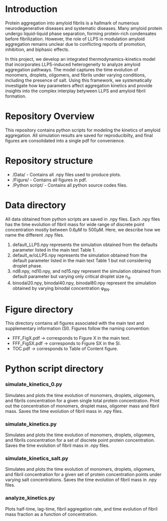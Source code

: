 # Introduction
Protein aggregation into amyloid fibrils is a hallmark of numerous neurodegenerative diseases and systematic diseases. Many amyloid protein undergo liquid-liquid phase separation, forming protein-rich condensates before fibrilization. However, the role of LLPS in modulation amyloid aggregation remains unclear due to conflicting reports of promotion, inhibition, and biphasic effects.

In this project, we develop an integrated thermodynamics-kinetics model that incorporates LLPS-induced heterogeneity to analyze amyloid aggregation pathways. The model captures the time evolution of monomers, droplets, oligomers, and fibrils under varying conditions, including the presence of salt. Using this framework, we systematically investigate how key parameters affect aggregation kinetics and provide insights into the complex interplay betyween LLPS and amyloid fibril formation.

# Repository Overview  
This repository contains python scripts for modeling the kinetics of amyloid aggregation. All simulation results are saved for reproducibilty, and final figures are consolidated into a single pdf for convenience.

# Repository structure  
* /Data/ - Contains all .npy files used to produce plots.
* /Figure/ - Contains all figures in pdf.
* /Python script/ - Contains all python source codes files.
# Data directory  
All data obtained from python scripts are saved in .npy files. Each .npy files has the time evolution of fibril mass for wide range of discrete point concentration mostly between 0.6µM to 500µM. Here, we describe how we name the different .npy files.  
1) default_LLPS.npy represents the simulation obtained from the defaults parameter listed in the main text Table 1.
2) default_w/oLLPS.npy represents the simulation obtained from the default parameter listed in the main text Table 1 but not considering droplet phase.
3) nd8.npy, nd10.npy, and nd15.npy represent the simulation obtained from default parameter but varying only critical droplet size n<sub>d</sub>.
4) binodal20.npy, binodal40.npy, binodal80.npy represent the simulation obtained by varying binodal concentration φ<sub>BN</sub>.

# Figure directory
This directory contains all figures associated with the main text and supplementary information (SI). Figures follow the naming convention:  
* FFF_FigX.pdf → corresponds to Figure X in the main text.
* FFF_FigSX.pdf → corresponds to Figure SX in  the SI.
* TOC.pdf → corresponds to Table of Content figure.
# Python script directory  
### simulate_kinetics_0.py  
Simulates and plots the time evolution of monomers, droplets, oligomers, and fibrils concentration for a given single total protein concentration. Print out the concentration of monomers, droplet mass, oligomer mass and fibril mass. Saves the time evolution of fibril mass in .npy files.
### simulate_kinetics.py  
Simulates and plots the time evolution of monomers, droplets, oligomers, and fibrils concentration for a set of discrete point protein concentration. Saves the time evolution of fibril mass in .npy files.
### simulate_kinetics_salt.py  
Simulates and plots the time evolution of monomers, droplets, oligomers, and fibril concentration for a given set of protein concentration points under varying salt concentrations. Saves the time evolution of fibril mass in .npy files.
### analyze_kinetics.py  
Plots half-time, lag-time, fibril aggregation rate, and time evolution of fibril mass fraction as a function of concentration.

